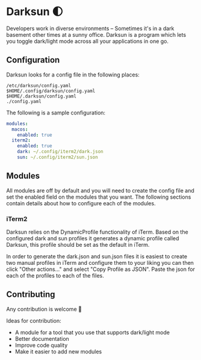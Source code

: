 # Darksun 🌓

Developers work in diverse environments – Sometimes it's in a dark basement
other times at a sunny office. Darksun is a program which lets you toggle
dark/light mode across all your applications in one go.

## Configuration

Darksun looks for a config file in the following places:

```
/etc/darksun/config.yaml
$HOME/.config/darksun/config.yaml
$HOME/.darksun/config.yaml 
./config.yaml
```

The following is a sample configuration:

```yaml
modules:
  macos:
    enabled: true
  iterm2:
    enabled: true
    dark: ~/.config/iterm2/dark.json
    sun: ~/.config/iterm2/sun.json
```

## Modules

All modules are off by default and you will need to create the config file and
set the enabled field on the modules that you want. The following sections
contain details about how to configure each of the modules.

### iTerm2

Darksun relies on the DynamicProfile functionality of iTerm. Based on the
configured dark and sun profiles it generates a dynamic profile called Darksun,
this profile should be set as the default in iTerm.

In order to generate the dark.json and sun.json files it is easiest to create
two manual profiles in iTerm and configure them to your liking you can then
click "Other actions..." and select "Copy Profile as JSON". Paste the json for
each of the profiles to each of the files.

## Contributing

Any contribution is welcome 🙏

Ideas for contribution:
- A module for a tool that you use that supports dark/light mode
- Better documentation
- Improve code quality
- Make it easier to add new modules
